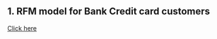 ## 1. RFM model for Bank Credit card customers
[Click here](https://colab.research.google.com/drive/1-F7bv5cEA0jH54go-X-bPm23B1a6grfW?usp=sharing)
